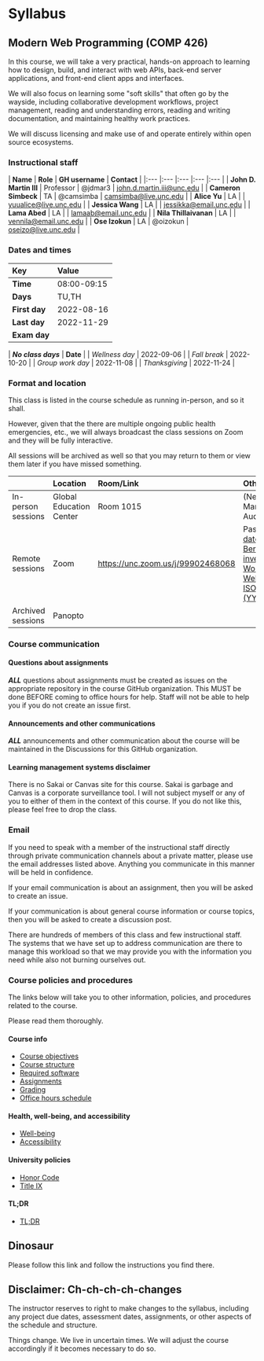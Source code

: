 # Syllabus

## Modern Web Programming (COMP 426)

In this course, we will take a very practical, hands-on approach to learning how to design, build, and interact with web APIs, back-end server applications, and front-end client apps and interfaces. 

We will also focus on learning some "soft skills" that often go by the wayside, including collaborative development workflows, project management, reading and understanding errors, reading and writing documentation, and maintaining healthy work practices.

We will discuss licensing and make use of and operate entirely within open source ecosystems. 

### Instructional staff

| **Name** | **Role** | **GH username** | **Contact** |
|:--- |:--- |:--- |:--- |:--- |
| **John D. Martin III** | Professor |  @jdmar3 | [john.d.martin.iii@unc.edu](mailto:john.d.martin.iii@unc.edu) |
| **Cameron Simbeck** | TA | @camsimba | camsimba@live.unc.edu |
| **Alice Yu** | LA |   | yuualice@live.unc.edu |
| **Jessica Wang** | LA |   | jessikka@email.unc.edu |
| **Lama Abed** | LA |  | lamaab@email.unc.edu |
| **Nila Thillaivanan** | LA |  | vennila@email.unc.edu |
| **Ose Izokun** | LA | @oizokun | oseizo@live.unc.edu |

### Dates and times

| **Key** | **Value** |
|:--- |:--- |
| **Time** | 08:00-09:15 |
| **Days** | TU,TH |
| **First day** | 2022-08-16 |
| **Last day** | 2022-11-29 |
| **Exam day** |  |


| **_No class days_** | **Date** |
| _Wellness day_ | 2022-09-06 |
| _Fall break_ | 2022-10-20 |
| _Group work day_ | 2022-11-08 |
| _Thanksgiving_ | 2022-11-24 |

### Format and location

This class is listed in the course schedule as running in-person, and so it shall.

However, given that the there are multiple ongoing public health emergencies, etc., we will always broadcast the class sessions on Zoom and they will be fully interactive.

All sessions will be archived as well so that you may return to them or view them later if you have missed something.

|     | Location | Room/Link | Other info |
|:--- |:--- |:--- |:--- |
| In-person sessions | Global Education Center | Room 1015 | (Nelson Mandela Auditorium) |
| Remote sessions | Zoom | https://unc.zoom.us/j/99902468068 | Password: [the date that Tim Berners Lee invented the World Wide Web in ISO8601 (YYYYMMDD)]([https://en.wikipedia.org/wiki/Tim_Berners-Lee](https://en.wikipedia.org/wiki/Tim_Berners-Lee#:~:text=management%20system%20on-,12%20March%201989,-%2C%5B5%5D)) |
| Archived sessions | Panopto |  |  |

### Course communication

#### Questions about assignments

**_ALL_** questions about assignments must be created as issues on the appropriate repository in the course GitHub organization. This MUST be done BEFORE coming to office hours for help. Staff will not be able to help you if you do not create an issue first. 

#### Announcements and other communications

**_ALL_** announcements and other communication about the course will be maintained in the Discussions for this GitHub organization.

#### Learning management systems disclaimer

There is no Sakai or Canvas site for this course. Sakai is garbage and Canvas is a corporate surveillance tool. I will not subject myself or any of you to either of them in the context of this course. If you do not like this, please feel free to drop the class.

### Email

If you need to speak with a member of the instructional staff directly through private communication channels about a private matter, please use the email addresses listed above. Anything you communicate in this manner will be held in confidence.

If your email communication is about an assignment, then you will be asked to create an issue. 

If your communication is about general course information or course topics, then you will be asked to create a discussion post. 

There are hundreds of members of this class and few instructional staff. The systems that we have set up to address communication are there to manage this workload so that we may provide you with the information you need while also not burning ourselves out.

### Course policies and procedures

The links below will take you to other information, policies, and procedures related to the course.

Please read them thoroughly.

#### Course info

- [Course objectives](./objectives.md)
- [Course structure](./structure.md)
- [Required software](./software.md)
- [Assignments](./assignments.md)
- [Grading](./grading.md)
- [Office hours schedule](./officehours.md)

#### Health, well-being, and accessibility

- [Well-being](./wellbeing.md)
- [Accessibility](./accessibility.md)

#### University policies

- [Honor Code](./honor.md)
- [Title IX](./title9.md)

#### TL;DR

- [TL;DR](./tldr.md)

## Dinosaur

Please follow this link and follow the instructions you find there.



## Disclaimer: Ch-ch-ch-ch-changes

The instructor reserves to right to make changes to the syllabus, including any project due dates, assessment dates, assignments, or other aspects of the schedule and structure.

Things change.
We live in uncertain times.
We will adjust the course accordingly if it becomes necessary to do so.
